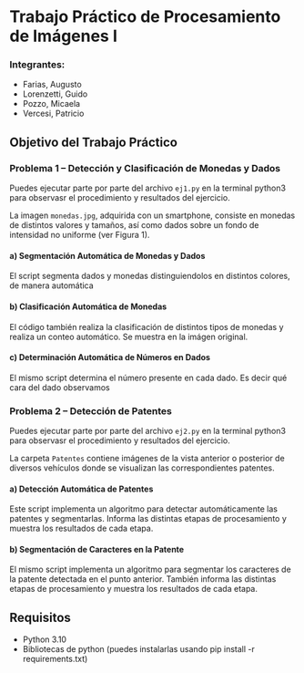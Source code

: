# Trabajo Práctico de Procesamiento de Imágenes I

### Integrantes:

- Farias, Augusto
- Lorenzetti, Guido
- Pozzo, Micaela
- Vercesi, Patricio

## Objetivo del Trabajo Práctico

### Problema 1 – Detección y Clasificación de Monedas y Dados
Puedes ejecutar parte por parte del archivo `ej1.py` en la terminal python3 para observasr el procedimiento y resultados del ejercicio.

La imagen `monedas.jpg`, adquirida con un smartphone, consiste en monedas de distintos valores y tamaños, así como dados sobre un fondo de intensidad no uniforme (ver Figura 1).

#### a) Segmentación Automática de Monedas y Dados

El script segmenta dados y monedas distinguiendolos en distintos colores, de manera automática

#### b) Clasificación Automática de Monedas

El código también realiza la clasificación de distintos tipos de monedas y realiza un conteo automático. Se muestra en la imágen original.

#### c) Determinación Automática de Números en Dados

El mismo script determina el número presente en cada dado. Es decir qué cara del dado observamos

### Problema 2 – Detección de Patentes
Puedes ejecutar parte por parte del archivo `ej2.py` en la terminal python3 para observasr el procedimiento y resultados del ejercicio.

La carpeta `Patentes` contiene imágenes de la vista anterior o posterior de diversos vehículos donde se visualizan las correspondientes patentes.

#### a) Detección Automática de Patentes

Este script implementa un algoritmo para detectar automáticamente las patentes y segmentarlas. Informa las distintas etapas de procesamiento y muestra los resultados de cada etapa.

#### b) Segmentación de Caracteres en la Patente

El mismo script implementa un algoritmo para segmentar los caracteres de la patente detectada en el punto anterior. También informa las distintas etapas de procesamiento y muestra los resultados de cada etapa.

## Requisitos
- Python 3.10
- Bibliotecas de python (puedes instalarlas usando pip install -r requirements.txt)